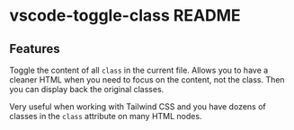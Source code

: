 # vscode-toggle-class README

## Features

Toggle the content of all `class` in the current file.
Allows you to have a cleaner HTML when you need to focus on the content, not the class.
Then you can display back the original classes.

Very useful when working with Tailwind CSS and you have dozens of classes in the `class` attribute on many HTML nodes.

